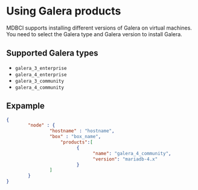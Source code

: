 # Using Galera products
MDBCI supports installing different versions of Galera on virtual machines.
You need to select the Galera type and Galera version to install Galera.

## Supported Galera types
* `galera_3_enterprise`
* `galera_4_enterprise`
* `galera_3_community`
* `galera_4_community`

## Expample

```json
{
        "node" : {
                "hostname" : "hostname",
                "box" : "box_name",
		            "products":[
			              {
				                "name": "galera_4_community",
				                "version": "mariadb-4.x"
			              }
                ]
        }
}
